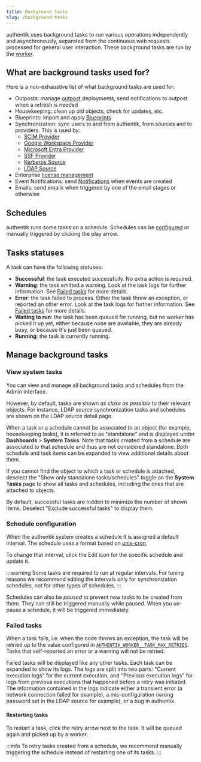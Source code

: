 ```yaml
---
title: Background tasks
slug: /background-tasks
---
```


authentik uses background tasks to run various operations independently and asynchronously, separated from the continuous web requests processed for general user interaction. These background tasks are run by the [worker](./ops/worker.md).

## What are background tasks used for?

Here is a non-exhaustive list of what background tasks are used for:

- Outposts: manage [outpost](../add-secure-apps/outposts/index.mdx) deployments, send notifications to outpost when a refresh is needed
- Housekeeping: clean up old objects, check for updates, etc.
- Blueprints: import and apply [Blueprints](../customize/blueprints/index.mdx)
- Synchronization: sync users to and from authentik, from sources and to providers. This is used by:
    - [SCIM Provider](../add-secure-apps/providers/scim/index.md)
    - [Google Workspace Provider](../add-secure-apps/providers/gws/index.md)
    - [Microsoft Entra Provider](../add-secure-apps/providers/entra/index.md)
    - [SSF Provider](../add-secure-apps/providers/ssf/index.md)
    - [Kerberos Source](../users-sources/sources/protocols/kerberos/index.md)
    - [LDAP Source](../users-sources/sources/protocols/ldap/index.md)
- Enterprise [license management](../enterprise/manage-enterprise.mdx#license-management)
- Event Notifications: send [Notifications](./events/notifications.md) when events are created
- Emails: send emails when triggered by one of the email stages or otherwise

## Schedules

authentik runs some tasks on a schedule. Schedules can be [configured](#schedule-configuration) or manually triggered by clicking the play arrow.

## Tasks statuses

A task can have the following statuses:

- **Successful**: the task executed successfully. No extra action is required.
- **Warning**: the task emitted a warning. Look at the task logs for further information. See [Failed tasks](#failed-tasks) for more details.
- **Error**: the task failed to process. Either the task threw an exception, or reported an other error. Look at the task logs for further information. See [Failed tasks](#failed-tasks) for more details.
- **Waiting to run**: the task has been queued for running, but no worker has picked it up yet, either because none are available, they are already busy, or because it's just been queued.
- **Running**: the task is currently running.

## Manage background tasks

### View system tasks

You can view and manage all background tasks and schedules from the Admin interface.

However, by default, tasks are shown _as close as possible_ to their relevant objects. For instance, LDAP source synchronization tasks and schedules are shown on the LDAP source detail page.

When a task or a schedule cannot be associated to an object (for example, housekeeping tasks), it is referred to as "standalone" and is displayed under **Dashboards** > **System Tasks**. Note that tasks created from a schedule are associated to that schedule and thus are not considered standalone. Both schedule and task items can be expanded to view additional details about them.

If you cannot find the object to which a task or schedule is attached, deselect the "Show only standalone tasks/schedules" toggle on the **System Tasks** page to show all tasks and schedules, including the ones that are attached to objects.

By default, successful tasks are hidden to minimize the number of shown items. Deselect "Exclude successful tasks" to display them.

### Schedule configuration

When the authentik system creates a schedule it is assigned a default interval. The schedule uses a format based on [unix-cron](https://man7.org/linux/man-pages/man5/crontab.5.html).

To change that interval, click the Edit icon for the specific schedule and update it.

:::warning
Some tasks are required to run at regular intervals. For tuning reasons we recommend editing the intervals only for synchronization schedules, not for other types of schedules.
:::

Schedules can also be _paused_ to prevent new tasks to be created from them. They can still be triggered manually while paused. When you un-pause a schedule, it will be triggered immediately.

### Failed tasks

When a task fails, i.e. when the code throws an exception, the task will be retried up to the value configured in [`AUTHENTIK_WORKER__TASK_MAX_RETRIES`](../install-config/configuration/configuration.mdx#authentik_worker__task_max_retries). Tasks that self-reported an error or a warning will not be retried.

Failed tasks will be displayed like any other tasks. Each task can be expanded to show its logs. The logs are split into two parts: "Current execution logs" for the current execution, and "Previous execution logs" for logs from previous executions that happened before a retry was initiated. The information contained in the logs indicate either a transient error (a network connection failed for example), a mis-configuration (wrong password set in the LDAP source for example), or a bug in authentik.

#### Restarting tasks

To restart a task, click the retry arrow next to the task. It will be queued again and picked up by a worker.

:::info
To retry tasks created from a schedule, we recommend manually triggering the schedule instead of restarting one of its tasks.
:::
